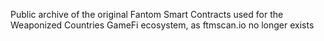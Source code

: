 Public archive of the original Fantom Smart Contracts used for the Weaponized Countries GameFi ecosystem, as ftmscan.io no longer exists
